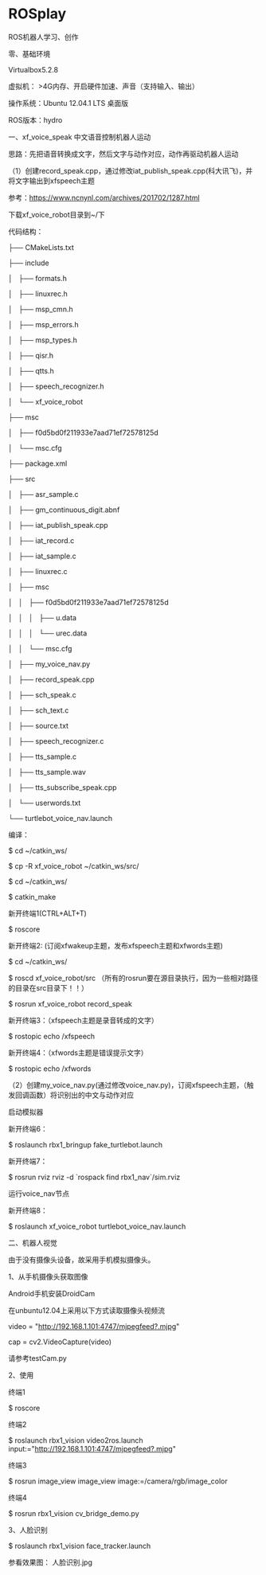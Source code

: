 # ROSplay

ROS机器人学习、创作

零、基础环境

Virtualbox5.2.8

虚拟机： >4G内存、开启硬件加速、声音（支持输入、输出）

操作系统：Ubuntu 12.04.1 LTS 桌面版

ROS版本：hydro


一、xf_voice_speak 中文语音控制机器人运动

思路：先把语音转换成文字，然后文字与动作对应，动作再驱动机器人运动

（1）创建record_speak.cpp，通过修改iat_publish_speak.cpp(科大讯飞)，并将文字输出到xfspeech主题

参考：https://www.ncnynl.com/archives/201702/1287.html

下载xf_voice_robot目录到~/下

代码结构：

├── CMakeLists.txt

├── include

│   ├── formats.h

│   ├── linuxrec.h

│   ├── msp_cmn.h

│   ├── msp_errors.h

│   ├── msp_types.h

│   ├── qisr.h

│   ├── qtts.h

│   ├── speech_recognizer.h

│   └── xf_voice_robot

├── msc

│   ├── f0d5bd0f211933e7aad71ef72578125d

│   └── msc.cfg

├── package.xml

├── src

│   ├── asr_sample.c

│   ├── gm_continuous_digit.abnf

│   ├── iat_publish_speak.cpp

│   ├── iat_record.c

│   ├── iat_sample.c

│   ├── linuxrec.c

│   ├── msc

│   │   ├── f0d5bd0f211933e7aad71ef72578125d

│   │   │   ├── u.data

│   │   │   └── urec.data

│   │   └── msc.cfg

│   ├── my_voice_nav.py

│   ├── record_speak.cpp

│   ├── sch_speak.c

│   ├── sch_text.c

│   ├── source.txt

│   ├── speech_recognizer.c

│   ├── tts_sample.c

│   ├── tts_sample.wav

│   ├── tts_subscribe_speak.cpp

│   └── userwords.txt

└── turtlebot_voice_nav.launch


编译：

$ cd ~/catkin_ws/

$ cp -R xf_voice_robot  ~/catkin_ws/src/

$ cd ~/catkin_ws/

$ catkin_make

新开终端1(CTRL+ALT+T)

$ roscore 

新开终端2: (订阅xfwakeup主题，发布xfspeech主题和xfwords主题)

$ cd ~/catkin_ws/

$ roscd xf_voice_robot/src  （所有的rosrun要在源目录执行，因为一些相对路径的目录在src目录下！！）

$ rosrun xf_voice_robot record_speak

新开终端3：（xfspeech主题是录音转成的文字）

$ rostopic echo /xfspeech

新开终端4：（xfwords主题是错误提示文字）

$ rostopic echo /xfwords

（2）创建my_voice_nav.py(通过修改voice_nav.py)，订阅xfspeech主题，（触发回调函数）将识别出的中文与动作对应

启动模拟器

新开终端6：

$ roslaunch rbx1_bringup fake_turtlebot.launch

新开终端7：

$ rosrun rviz rviz -d \`rospack find rbx1_nav\`/sim.rviz

运行voice_nav节点

新开终端8：

$ roslaunch xf_voice_robot turtlebot_voice_nav.launch

二、机器人视觉

由于没有摄像头设备，故采用手机模拟摄像头。

1、从手机摄像头获取图像

Android手机安装DroidCam

在unbuntu12.04上采用以下方式读取摄像头视频流

video = "http://192.168.1.101:4747/mjpegfeed?.mjpg"

cap = cv2.VideoCapture(video)

请参考testCam.py
   
2、使用

终端1

$ roscore

终端2

$ roslaunch rbx1_vision video2ros.launch input:="http://192.168.1.101:4747/mjpegfeed?.mjpg"

终端3

$ rosrun image_view image_view image:=/camera/rgb/image_color

终端4

$ rosrun rbx1_vision cv_bridge_demo.py


3、人脸识别

$ roslaunch rbx1_vision face_tracker.launch

参看效果图： 人脸识别.jpg 

